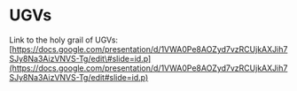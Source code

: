# UGVs

Link to the holy grail of UGVs: [https://docs.google.com/presentation/d/1VWA0Pe8AOZyd7vzRCUjkAXJih7SJy8Na3AizVNVS-Tg/edit\#slide=id.p](https://docs.google.com/presentation/d/1VWA0Pe8AOZyd7vzRCUjkAXJih7SJy8Na3AizVNVS-Tg/edit#slide=id.p)

